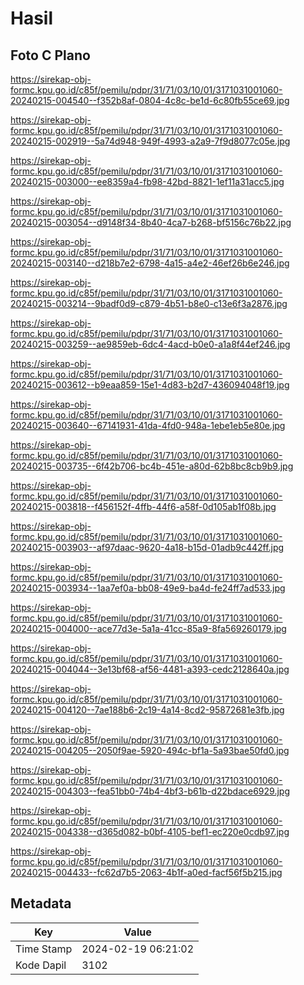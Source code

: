 # Hasil

## Foto C Plano

https://sirekap-obj-formc.kpu.go.id/c85f/pemilu/pdpr/31/71/03/10/01/3171031001060-20240215-004540--f352b8af-0804-4c8c-be1d-6c80fb55ce69.jpg

https://sirekap-obj-formc.kpu.go.id/c85f/pemilu/pdpr/31/71/03/10/01/3171031001060-20240215-002919--5a74d948-949f-4993-a2a9-7f9d8077c05e.jpg

https://sirekap-obj-formc.kpu.go.id/c85f/pemilu/pdpr/31/71/03/10/01/3171031001060-20240215-003000--ee8359a4-fb98-42bd-8821-1ef11a31acc5.jpg

https://sirekap-obj-formc.kpu.go.id/c85f/pemilu/pdpr/31/71/03/10/01/3171031001060-20240215-003054--d9148f34-8b40-4ca7-b268-bf5156c76b22.jpg

https://sirekap-obj-formc.kpu.go.id/c85f/pemilu/pdpr/31/71/03/10/01/3171031001060-20240215-003140--d218b7e2-6798-4a15-a4e2-46ef26b6e246.jpg

https://sirekap-obj-formc.kpu.go.id/c85f/pemilu/pdpr/31/71/03/10/01/3171031001060-20240215-003214--9badf0d9-c879-4b51-b8e0-c13e6f3a2876.jpg

https://sirekap-obj-formc.kpu.go.id/c85f/pemilu/pdpr/31/71/03/10/01/3171031001060-20240215-003259--ae9859eb-6dc4-4acd-b0e0-a1a8f44ef246.jpg

https://sirekap-obj-formc.kpu.go.id/c85f/pemilu/pdpr/31/71/03/10/01/3171031001060-20240215-003612--b9eaa859-15e1-4d83-b2d7-436094048f19.jpg

https://sirekap-obj-formc.kpu.go.id/c85f/pemilu/pdpr/31/71/03/10/01/3171031001060-20240215-003640--67141931-41da-4fd0-948a-1ebe1eb5e80e.jpg

https://sirekap-obj-formc.kpu.go.id/c85f/pemilu/pdpr/31/71/03/10/01/3171031001060-20240215-003735--6f42b706-bc4b-451e-a80d-62b8bc8cb9b9.jpg

https://sirekap-obj-formc.kpu.go.id/c85f/pemilu/pdpr/31/71/03/10/01/3171031001060-20240215-003818--f456152f-4ffb-44f6-a58f-0d105ab1f08b.jpg

https://sirekap-obj-formc.kpu.go.id/c85f/pemilu/pdpr/31/71/03/10/01/3171031001060-20240215-003903--af97daac-9620-4a18-b15d-01adb9c442ff.jpg

https://sirekap-obj-formc.kpu.go.id/c85f/pemilu/pdpr/31/71/03/10/01/3171031001060-20240215-003934--1aa7ef0a-bb08-49e9-ba4d-fe24ff7ad533.jpg

https://sirekap-obj-formc.kpu.go.id/c85f/pemilu/pdpr/31/71/03/10/01/3171031001060-20240215-004000--ace77d3e-5a1a-41cc-85a9-8fa569260179.jpg

https://sirekap-obj-formc.kpu.go.id/c85f/pemilu/pdpr/31/71/03/10/01/3171031001060-20240215-004044--3e13bf68-af56-4481-a393-cedc2128640a.jpg

https://sirekap-obj-formc.kpu.go.id/c85f/pemilu/pdpr/31/71/03/10/01/3171031001060-20240215-004120--7ae188b6-2c19-4a14-8cd2-95872681e3fb.jpg

https://sirekap-obj-formc.kpu.go.id/c85f/pemilu/pdpr/31/71/03/10/01/3171031001060-20240215-004205--2050f9ae-5920-494c-bf1a-5a93bae50fd0.jpg

https://sirekap-obj-formc.kpu.go.id/c85f/pemilu/pdpr/31/71/03/10/01/3171031001060-20240215-004303--fea51bb0-74b4-4bf3-b61b-d22bdace6929.jpg

https://sirekap-obj-formc.kpu.go.id/c85f/pemilu/pdpr/31/71/03/10/01/3171031001060-20240215-004338--d365d082-b0bf-4105-bef1-ec220e0cdb97.jpg

https://sirekap-obj-formc.kpu.go.id/c85f/pemilu/pdpr/31/71/03/10/01/3171031001060-20240215-004433--fc62d7b5-2063-4b1f-a0ed-facf56f5b215.jpg


## Metadata

| Key        | Value               |
| ---------- | ------------------- |
| Time Stamp | 2024-02-19 06:21:02 |
| Kode Dapil | 3102                |



